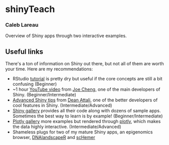 # shinyTeach
### Caleb Lareau

Overview of Shiny apps through two interactive examples. 

## Useful links

There's a ton of information on Shiny out there, but not all of them are worth your time. Here are my recommendations:
- RStudio [tutorial](http://shiny.rstudio.com/tutorial/lesson1/) is pretty dry but useful if the core concepts are still a bit confusing (Beginner)
- ~1 hour [YouTube video](https://www.youtube.com/watch?v=Ido56dwDTg8) from [Joe Cheng](https://github.com/jcheng5), one of the main developers of Shiny. (Beginner/Intermediate)
- [Advanced Shiny tips](http://deanattali.com/blog/advanced-shiny-tips/) from [Dean Attali](http://deanattali.com/aboutme/), one of the better developers of cool features in Shiny. (Intermediate/Advanced)
- [Shiny gallery](http://shiny.rstudio.com/gallery/) provides all their code along with dozens of sample apps. Sometimes the best way to learn is by example! (Beginner/Intermediate)
- [Plotly gallery](https://plot.ly/r/shiny-gallery/) more examples but rendered through [plotly](https://plot.ly/), which makes the data highly interactive. (Intermediate/Advanced)
- Shameless plugs for two of my mature Shiny apps, an epigenomics browser, [DNAlandscapeR](http://dnalandscaper.aryeelab.org) and [scHemer](https://caleblareau.shinyapps.io/scHemer/)
